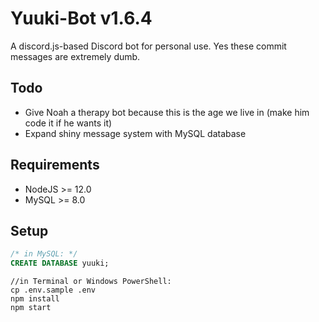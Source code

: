 # Yuuki-Bot v1.6.4
A discord.js-based Discord bot for personal use. Yes these commit messages are extremely dumb.

## Todo
- Give Noah a therapy bot because this is the age we live in (make him code it if he wants it)
- Expand shiny message system with MySQL database

## Requirements
- NodeJS >= 12.0
- MySQL >= 8.0

## Setup
```sql
/* in MySQL: */
CREATE DATABASE yuuki;
```
```pwsh
//in Terminal or Windows PowerShell:
cp .env.sample .env
npm install
npm start
```
